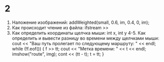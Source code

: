 # 2
1. Наложение изображений: addWeighted(small, 0.6, im, 0.4, 0, im);
2. Как происходит чтение из файла: ifstream >>
3. Как определить координаты щелчка мыши: int x, int y
4-5. Как определить и вывести разницу во времени между щелчками мыши: 
cout << "Ваш путь пролегает по следующему  маршруту: " << endl;
	while (!f.eof())
	{
		f >> tt;
		cout << "Метка времени: " << t << endl;
		imshow("route", img);
		cont << (tt - t);
		t = tt;
  }
